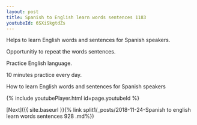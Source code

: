 ```yaml
---
layout: post
title: Spanish to English learn words sentences 1183 
youtubeId: 6SXiSkgtdZs
---
```

 
 
Helps to learn English words and sentences for Spanish speakers.

Opportunitiy to repeat the words sentences. 

Practice English language. 
 
10 minutes practice every day. 
 
How to learn English words and sentences for Spanish speakers 
 
{% include youtubePlayer.html id=page.youtubeId %}
 
 
[Next]({{ site.baseurl }}{% link  split1/_posts/2018-11-24-Spanish to english learn words sentences 928 .md%})
 
